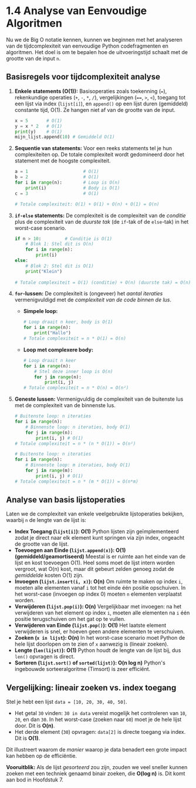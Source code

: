 # 1.4 Analyse van Eenvoudige Algoritmen

Nu we de Big O notatie kennen, kunnen we beginnen met het analyseren van de tijdcomplexiteit van eenvoudige Python codefragmenten en algoritmen. Het doel is om te bepalen hoe de uitvoeringstijd schaalt met de grootte van de input `n`.

## Basisregels voor tijdcomplexiteit analyse

1.  **Enkele statements (O(1)):** Basisoperaties zoals toekenning (`=`), rekenkundige operaties (`+`, `-`, `*`, `/`), vergelijkingen (`==`, `>`, `<`), toegang tot een lijst via index (`lijst[i]`), en `append()` op een lijst duren (gemiddeld) constante tijd, O(1). Ze hangen niet af van de grootte van de input.

    ```python
    x = 5       # O(1)
    y = x * 2   # O(1)
    print(y)    # O(1)
    mijn_lijst.append(10) # Gemiddeld O(1)
    ```

2.  **Sequentie van statements:** Voor een reeks statements tel je hun complexiteiten op. De totale complexiteit wordt gedomineerd door het statement met de hoogste complexiteit.

    ```python
    a = 1                     # O(1)
    b = 2                     # O(1)
    for i in range(n):        # Loop is O(n)
        print(i)              # Body is O(1)
    c = 3                     # O(1)
    
    # Totale complexiteit: O(1) + O(1) + O(n) + O(1) = O(n)
    ```

3.  **`if-else` statements:** De complexiteit is de complexiteit van de *conditie* plus de complexiteit van de *duurste tak* (de `if`-tak of de `else`-tak) in het worst-case scenario.

    ```python
    if n > 10:         # Conditie is O(1)
        # Blok 1: Stel dit is O(n)
        for i in range(n):
            print(i)
    else:
        # Blok 2: Stel dit is O(1)
        print("Klein")
        
    # Totale complexiteit = O(1) (conditie) + O(n) (duurste tak) = O(n)
    ```

4.  **`for`-lussen:** De complexiteit is (ongeveer) het *aantal iteraties* vermenigvuldigd met de *complexiteit van de code binnen de lus*.

    *   **Simpele loop:**
        ```python
        # Loop draait n keer, body is O(1)
        for i in range(n):
            print("Hallo") 
        # Totale complexiteit = n * O(1) = O(n)
        ```

    *   **Loop met complexere body:**
        ```python
        # Loop draait n keer
        for i in range(n):
            # Stel deze inner loop is O(n)
            for j in range(n):
                print(i, j)
        # Totale complexiteit = n * O(n) = O(n²)
        ```

5.  **Geneste lussen:** Vermenigvuldig de complexiteit van de buitenste lus met de complexiteit van de binnenste lus.

    ```python
    # Buitenste loop: n iteraties
    for i in range(n):
        # Binnenste loop: n iteraties, body O(1)
        for j in range(n):
            print(i, j) # O(1)
    # Totale complexiteit = n * (n * O(1)) = O(n²)
    ```

    ```python
    # Buitenste loop: n iteraties
    for i in range(n):
        # Binnenste loop: m iteraties, body O(1)
        for j in range(m):
            print(i, j) # O(1)
    # Totale complexiteit = n * (m * O(1)) = O(n*m)
    ```

## Analyse van basis lijstoperaties

Laten we de complexiteit van enkele veelgebruikte lijstoperaties bekijken, waarbij `n` de lengte van de lijst is:

*   **Index Toegang (`lijst[i]`): O(1)**
    Python lijsten zijn geïmplementeerd zodat je direct naar elk element kunt springen via zijn index, ongeacht de grootte van de lijst.
*   **Toevoegen aan Einde (`lijst.append(x)`): O(1) (gemiddeld/geamortiseerd)**
    Meestal is er ruimte aan het einde van de lijst en kost toevoegen O(1). Heel soms moet de lijst intern worden vergroot, wat O(n) kost, maar dit gebeurt zelden genoeg zodat de *gemiddelde* kosten O(1) zijn.
*   **Invoegen (`lijst.insert(i, x)`): O(n)**
    Om ruimte te maken op index `i`, moeten alle elementen vanaf `i` tot het einde één positie opschuiven. In het worst-case (invoegen op index 0) moeten `n` elementen verplaatst worden.
*   **Verwijderen (`lijst.pop(i)`): O(n)**
    Vergelijkbaar met invoegen: na het verwijderen van het element op index `i`, moeten alle elementen na `i` één positie terugschuiven om het gat op te vullen.
*   **Verwijderen van Einde (`lijst.pop()`): O(1)**
    Het laatste element verwijderen is snel, er hoeven geen andere elementen te verschuiven.
*   **Zoeken (`x in lijst`): O(n)**
    In het worst-case scenario moet Python de hele lijst doorlopen om te zien of `x` aanwezig is (lineair zoeken).
*   **Lengte (`len(lijst)`): O(1)**
    Python houdt de lengte van de lijst bij, dus `len()` opvragen is direct.
*   **Sorteren (`lijst.sort()` of `sorted(lijst)`): O(n log n)**
    Python's ingebouwde sorteeralgoritme (Timsort) is zeer efficiënt.

## Vergelijking: lineair zoeken vs. index toegang

Stel je hebt een lijst `data = [10, 20, 30, 40, 50]`.

*   Het getal `30` vinden: `30 in data` vereist mogelijk het controleren van `10`, `20`, en dan `30`. In het worst-case (zoeken naar `60`) moet je de hele lijst door. Dit is **O(n)**.
*   Het derde element (`30`) opvragen: `data[2]` is directe toegang via index. Dit is **O(1)**.

Dit illustreert waarom de *manier* waarop je data benadert een grote impact kan hebben op de efficiëntie.

**Vooruitblik:** Als de lijst *gesorteerd* zou zijn, zouden we veel sneller kunnen zoeken met een techniek genaamd binair zoeken, die **O(log n)** is. Dit komt aan bod in Hoofdstuk 7. 